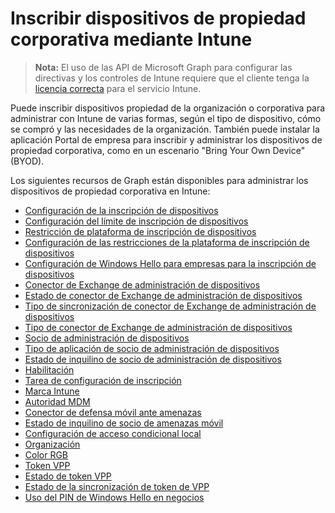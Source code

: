 # <a name="enroll-corporate-owned-devices-by-using-intune"></a>Inscribir dispositivos de propiedad corporativa mediante Intune

> **Nota:** El uso de las API de Microsoft Graph para configurar las directivas y los controles de Intune requiere que el cliente tenga la [licencia correcta](https://www.microsoft.com/en-us/cloud-platform/microsoft-intune-pricing) para el servicio Intune.

Puede inscribir dispositivos propiedad de la organización o corporativa para administrar con Intune de varias formas, según el tipo de dispositivo, cómo se compró y las necesidades de la organización. También puede instalar la aplicación Portal de empresa para inscribir y administrar los dispositivos de propiedad corporativa, como en un escenario "Bring Your Own Device" (BYOD).

Los siguientes recursos de Graph están disponibles para administrar los dispositivos de propiedad corporativa en Intune:

- [Configuración de la inscripción de dispositivos](intune_onboarding_deviceenrollmentconfiguration.md)
- [Configuración del límite de inscripción de dispositivos](intune_onboarding_deviceenrollmentlimitconfiguration.md)
- [Restricción de plataforma de inscripción de dispositivos](intune_onboarding_deviceenrollmentplatformrestriction.md)
- [Configuración de las restricciones de la plataforma de inscripción de dispositivos](intune_onboarding_deviceenrollmentplatformrestrictionsconfiguration.md)
- [Configuración de Windows Hello para empresas para la inscripción de dispositivos](intune_onboarding_deviceenrollmentwindowshelloforbusinessconfiguration.md)
- [Conector de Exchange de administración de dispositivos](intune_onboarding_devicemanagementexchangeconnector.md)
- [Estado de conector de Exchange de administración de dispositivos](intune_onboarding_devicemanagementexchangeconnectorstatus.md)
- [Tipo de sincronización de conector de Exchange de administración de dispositivos](intune_onboarding_devicemanagementexchangeconnectorsynctype.md)
- [Tipo de conector de Exchange de administración de dispositivos](intune_onboarding_devicemanagementexchangeconnectortype.md)
- [Socio de administración de dispositivos](intune_onboarding_devicemanagementpartner.md)
- [Tipo de aplicación de socio de administración de dispositivos](intune_onboarding_devicemanagementpartnerapptype.md)
- [Estado de inquilino de socio de administración de dispositivos](intune_onboarding_devicemanagementpartnertenantstate.md)
- [Habilitación](intune_onboarding_enablement.md)
- [Tarea de configuración de inscripción](intune_onboarding_enrollmentconfigurationassignment.md)
- [Marca Intune](intune_onboarding_intunebrand.md)
- [Autoridad MDM](intune_onboarding_mdmauthority.md)
- [Conector de defensa móvil ante amenazas](intune_onboarding_mobilethreatdefenseconnector.md)
- [Estado de inquilino de socio de amenazas móvil](intune_onboarding_mobilethreatpartnertenantstate.md)
- [Configuración de acceso condicional local](intune_onboarding_onpremisesconditionalaccesssettings.md)
- [Organización](intune_onboarding_organization.md)
- [Color RGB](intune_onboarding_rgbcolor.md)
- [Token VPP](intune_onboarding_vpptoken.md)
- [Estado de token VPP](intune_onboarding_vpptokenstate.md)
- [Estado de la sincronización de token de VPP](intune_onboarding_vpptokensyncstatus.md)
- [Uso del PIN de Windows Hello en negocios](intune_onboarding_windowshelloforbusinesspinusage.md)
